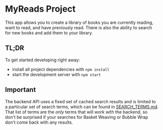 # MyReads Project

This app allows you to create a library of books you are currently reading, want to read, and have previously read. There is also the ability to search for new books and add them to your library. 

## TL;DR

To get started developing right away:

* install all project dependencies with `npm install`
* start the development server with `npm start`

## Important

The backend API uses a fixed set of cached search results and is limited to a particular set of search terms, which can be found in [SEARCH_TERMS.md](SEARCH_TERMS.md). That list of terms are the _only_ terms that will work with the backend, so don't be surprised if your searches for Basket Weaving or Bubble Wrap don't come back with any results.
